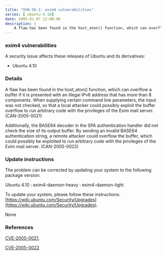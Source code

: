 ```yaml
---
title: "USN-56-1: exim4 vulnerabilities"
series: [ ubuntu-4.10]
date: 2005-01-07 12:00:00
description: |
    A flaw has been found in the host_aton() function, which can overflow a buffer if it is presented with an illegal IPv6 address that has more than 8 components. When supplying certain command line parameters, the input was not checked, so that a local attacker could possibly exploit the buffer overflow to run arbitrary code with the privileges of the Exim mail server. (CAN-2005-0021)
--- 
```

 
### exim4 vulnerabilities

A security issue affects these releases of Ubuntu and its derivatives:

* Ubuntu 4.10

### Details

A flaw has been found in the host_aton() function, which can overflow a buffer if it is presented with an illegal IPv6 address that has more than 8 components. When supplying certain command line parameters, the input was not checked, so that a local attacker could possibly exploit the buffer overflow to run arbitrary code with the privileges of the Exim mail server. (CAN-2005-0021)

Additionally, the BASE64 decoder in the SPA authentication handler did not check the size of its output buffer. By sending an invalid BASE64 authentication string, a remote attacker could overflow the buffer, which could possibly be exploited to run arbitrary code with the privileges of the Exim mail server. (CAN-2005-0022)

### Update instructions

The problem can be corrected by updating your system to the following package version:

Ubuntu 4.10
 : exim4-daemon-heavy 
 : exim4-daemon-light 

To update your system, please follow these instructions: [https://wiki.ubuntu.com/Security/Upgrades](https://wiki.ubuntu.com/Security/Upgrades).

None

### References

 [CVE-2005-0021](http://people.ubuntu.com/~ubuntu-security/cve/CVE-2005-0021), 

 [CVE-2005-0022](http://people.ubuntu.com/~ubuntu-security/cve/CVE-2005-0022)
 
